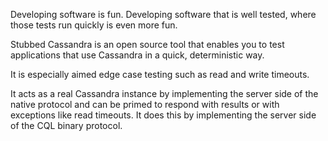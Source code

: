 Developing software is fun. Developing software that is well tested, where those tests run quickly is even more fun.

Stubbed Cassandra is an open source tool that enables you to test applications that use Cassandra in a quick, deterministic way.

It is especially aimed edge case testing such as read and write timeouts.

It acts as a real Cassandra instance by implementing the server side of the native protocol and can be primed to respond with results or with exceptions like read timeouts. It does this by implementing the server side of the CQL binary protocol.

